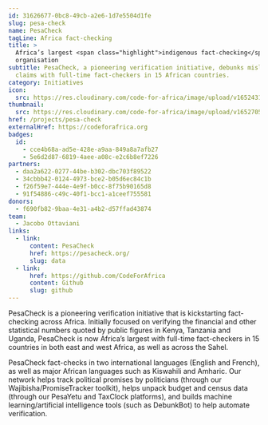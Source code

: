 ```yaml
---
id: 31626677-0bc8-49cb-a2e6-1d7e5504d1fe
slug: pesa-check
name: PesaCheck
tagLine: Africa fact-checking
title: >
  Africa’s largest <span class="highlight">indigenous fact-checking</span>
  organisation
subtitle: PesaCheck, a pioneering verification initiative, debunks misleading
  claims with full-time fact-checkers in 15 African countries.
category: Initiatives
icon:
  src: https://res.cloudinary.com/code-for-africa/image/upload/v1652431239/codeforafrica/icons/Type_PesaCheck_rmswvg.svg
thumbnail:
  src: https://res.cloudinary.com/code-for-africa/image/upload/v1652705959/codeforafrica/images/Property_1_PesaCheck_iahlrh.jpg
href: /projects/pesa-check
externalHref: https://codeforafrica.org
badges:
  id:
    - cce4b68a-ad5e-428e-a9aa-849a8a7afb27
    - 5e6d2d87-6819-4aee-a08c-e2c6b8ef7226
partners:
  - daa2a622-0277-44be-b302-dbc703f89522
  - 34cbbb42-0124-4973-bce2-b05d6ec84c1b
  - f26f59e7-444e-4e9f-b0cc-8f75b90165d8
  - 91f54886-c49c-40f1-bcc1-a1ceef755581
donors:
  - f690fb82-9baa-4e31-a4b2-d57ffad43874
team:
  - Jacobo Ottaviani
links:
  - link:
      content: PesaCheck
      href: https://pesacheck.org/
      slug: data
  - link:
      href: https://github.com/CodeForAfrica
      content: Github
      slug: github
---
```


PesaCheck is a pioneering verification initiative that is kickstarting fact-checking across Africa. Initially focused on verifying the financial and other statistical numbers quoted by public figures in Kenya, Tanzania and Uganda, PesaCheck is now Africa’s largest with full-time fact-checkers in 15 countries in both east and west Africa, as well as across the Sahel.

PesaCheck fact-checks in two international languages (English and French), as well as major African languages such as Kiswahili and Amharic. Our network helps track political promises by politicians (through our Wajibisha/PromiseTracker toolkit), helps unpack budget and census data (through our PesaYetu and TaxClock platforms), and builds machine learning/artificial intelligence tools (such as DebunkBot) to help automate verification.
